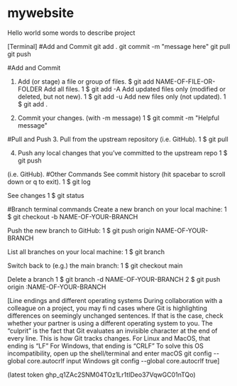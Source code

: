 # mywebsite

Hello world
some words to describe project

[Terminal]
#Add and Commit
git add .
git commit -m "message here"
git pull
git push

#Add and Commit
1. Add (or stage) a file or group of files.
$ git add NAME-OF-FILE-OR-FOLDER
Add all files.
1 $ git add -A
Add updated files only (modified or
deleted, but not new).
1 $ git add -u
Add new files only (not updated).
1 $ git add .

2. Commit your changes. (with -m message)
1 $ git commit -m "Helpful message"

#Pull and Push
3. Pull from the upstream repository
(i.e. GitHub).
1 $ git pull

4. Push any local changes that you’ve
committed to the upstream repo
1 $ git push

(i.e. GitHub).
#Other Commands
See commit history (hit spacebar to scroll
down or q to exit).
1 $ git log

See changes
1 $ git status




#Branch terminal commands
Create a new branch on your local machine:
1 $ git checkout -b NAME-OF-YOUR-BRANCH

Push the new branch to GitHub:
1 $ git push origin NAME-OF-YOUR-BRANCH

List all branches on your local machine:
1 $ git branch

Switch back to (e.g.) the main branch:
1 $ git checkout main

Delete a branch
1 $ git branch -d NAME-OF-YOUR-BRANCH
2 $ git push origin :NAME-OF-YOUR-BRANCH

[Line endings and different operating systems
During collaboration with a colleague on a project, you may fi nd cases where Git is highlighting differences on seemingly unchanged
sentences.
If that is the case, check whether your partner is using a different operating system to you. The “culprit” is the fact that Git evaluates an
invisible character at the end of every line. This is how Git tracks changes.
For Linux and MacOS, that ending is “LF” For Windows, that ending is “CRLF”
To solve this OS incompatibility, open up the shell/terminal and enter
macOS git config --global core.autocrlf input
Windows git config --global core.autocrlf true]

(latest token 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)
